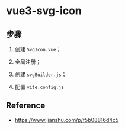 # vue3-svg-icon

## 步骤

1. 创建 `SvgIcon.vue`；

2. 全局注册；
   
3. 创建 `svgBuilder.js`；
   
4. 配置 `vite.config.js`

## Reference

* https://www.jianshu.com/p/f5b08816d4c5